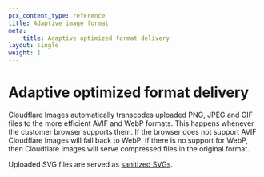 ```yaml
---
pcx_content_type: reference
title: Adaptive image format
meta:
    title: Adaptive optimized format delivery
layout: single
weight: 1
---
```


# Adaptive optimized format delivery

Cloudflare Images automatically transcodes uploaded PNG, JPEG and GIF files to the more efficient AVIF and WebP formats. This happens whenever the customer browser supports them. If the browser does not support AVIF Cloudflare Images will fall back to WebP. If there is no support for WebP, then Cloudflare Images will serve compressed files in the original format.

Uploaded SVG files are served as [sanitized SVGs](/images/cloudflare-images/upload-images/formats-limitations/#sanitized-svgs).